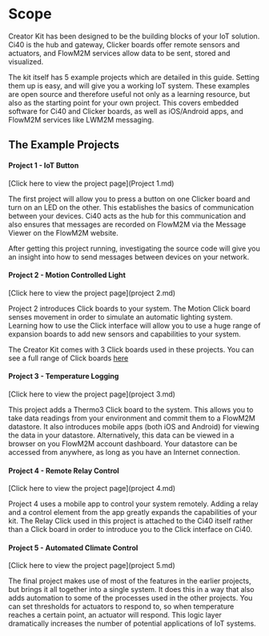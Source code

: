 # Scope

Creator Kit has been designed to be the building blocks of your IoT solution. Ci40 is the hub and gateway, Clicker boards offer remote sensors and actuators, and FlowM2M services allow data to be sent, stored and visualized.

The kit itself has 5 example projects which are detailed in this guide. Setting them up is easy, and will give you a working IoT system. These examples are open source and therefore useful not only as a learning resource, but also as the starting point for your own project. This covers embedded software for Ci40 and Clicker boards, as well as iOS/Android apps, and FlowM2M services like LWM2M messaging.

## The Example Projects

#### Project 1 - IoT Button
[Click here to view the project page](Project 1.md)

The first project will allow you to press a button on one Clicker board and turn on an LED on the other. This establishes the basics of communication between your devices. Ci40 acts as the hub for this communication and also ensures that messages are recorded on FlowM2M via the Message Viewer on the FlowM2M website.

After getting this project running, investigating the source code will give you an insight into how to send messages between devices on your network.

#### Project 2 - Motion Controlled Light
[Click here to view the project page](project 2.md)

Project 2 introduces Click boards to your system. The Motion Click board senses movement in order to simulate an automatic lighting system. Learning how to use the Click interface will allow you to use a huge range of expansion boards to add new sensors and capabilities to your system.

The Creator Kit comes with 3 Click boards used in these projects. You can see a full range of Click boards [here](http://www.mikroe.com/click/)

#### Project 3 - Temperature Logging
[Click here to view the project page](project 3.md)

This project adds a Thermo3 Click board to the system. This allows you to take data readings from your environment and commit them to a FlowM2M datastore. It also introduces mobile apps (both iOS and Android) for viewing the data in your datastore. Alternatively, this data can be viewed in a browser on you FlowM2M account dashboard. Your datastore can be accessed from anywhere, as long as you have an Internet connection.

#### Project 4 - Remote Relay Control
[Click here to view the project page](project 4.md)

Project 4 uses a mobile app to control your system remotely. Adding a relay and a control element from the app greatly expands the capabilities of your kit. The Relay Click used in this project is attached to the Ci40 itself rather than a Click board in order to introduce you to the Click interface on Ci40.

#### Project 5 - Automated Climate Control
[Click here to view the project page](project 5.md)

The final project makes use of most of the features in the earlier projects, but brings it all together into a single system. It does this in a way that also adds automation to some of the processes used in the other projects. You can set thresholds for actuators to respond to, so when temperature reaches a certain point, an actuator will respond. This logic layer dramatically increases the number of potential applications of IoT systems.
